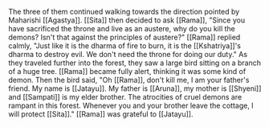 The three of them continued walking towards the direction pointed by Maharishi [[Agastya]]. [[Sita]] then decided to ask [[Rama]], "Since you have sacrificed the throne and live as an austere, why do you kill the demons? Isn't that against the principles of austere?" [[Rama]] replied calmly, "Just like it is the dharma of fire to burn, it is the [[Kshatriya]]'s dharma to destroy evil. We don't need the throne for doing our duty." As they traveled further into the forest, they saw a large bird sitting on a branch of a huge tree. [[Rama]] became fully alert, thinking it was some kind of demon. Then the bird said, "Oh [[Rama]], don't kill me, I am your father's friend. My name is [[Jatayu]]. My father is [[Aruna]], my mother is [[Shyeni]] and [[Sampati]] is my elder brother. The atrocities of cruel demons are rampant in this forest. Whenever you and your brother leave the cottage, I will protect [[Sita]]." [[Rama]] was grateful to [[Jatayu]].